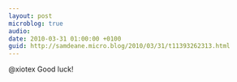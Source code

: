 ```yaml
---
layout: post
microblog: true
audio: 
date: 2010-03-31 01:00:00 +0100
guid: http://samdeane.micro.blog/2010/03/31/t11393262313.html
---
```

@xiotex Good luck!
